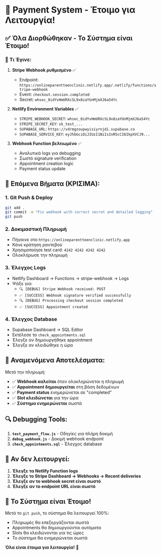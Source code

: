 # 🎉 Payment System - Έτοιμο για Λειτουργία!

## ✅ **Όλα Διορθώθηκαν - Το Σύστημα είναι Έτοιμο!**

### 🔧 **Τι Έγινε:**

1. **Stripe Webhook ρυθμισμένο** ✅
   - Endpoint: `https://onlineparentteenclinic.netlify.app/.netlify/functions/stripe-webhook`
   - Event: `checkout.session.completed`
   - Secret: `whsec_0idYvHmURXcSL9x8zaYUnMjmXJ6a54Yc`

2. **Netlify Environment Variables** ✅
   - `STRIPE_WEBHOOK_SECRET`: `whsec_0idYvHmURXcSL9x8zaYUnMjmXJ6a54Yc`
   - `STRIPE_SECRET_KEY`: `sk_test_...`
   - `SUPABASE_URL`: `https://vdrmgzoupwyisiyrnjdi.supabase.co`
   - `SUPABASE_SERVICE_KEY`: `eyJhbGciOiJIUzI1NiIsInR5cCI6IkpXVCJ9...`

3. **Webhook Function βελτιωμένο** ✅
   - Αναλυτικά logs για debugging
   - Σωστό signature verification
   - Appointment creation logic
   - Payment status update

## 🚀 **Επόμενα Βήματα (ΚΡΙΣΙΜΑ):**

### 1. **Git Push & Deploy**
```bash
git add .
git commit -m "Fix webhook with correct secret and detailed logging"
git push
```

### 2. **Δοκιμαστική Πληρωμή**
- Πήγαινε στο `https://onlineparentteenclinic.netlify.app`
- Κάνε κράτηση ραντεβού
- Χρησιμοποίησε test card: `4242 4242 4242 4242`
- Ολοκλήρωσε την πληρωμή

### 3. **Έλεγχος Logs**
- Netlify Dashboard → Functions → stripe-webhook → Logs
- Ψάξε για:
  - `🔍 [DEBUG] Stripe Webhook received: POST`
  - `✅ [SUCCESS] Webhook signature verified successfully`
  - `🔍 [DEBUG] Processing checkout session completed`
  - `✅ [SUCCESS] Appointment created`

### 4. **Έλεγχος Database**
- Supabase Dashboard → SQL Editor
- Εκτέλεσε το `check_appointments.sql`
- Έλεγξε αν δημιουργήθηκε appointment
- Έλεγξε αν κλειδώθηκε η ώρα

## 🎯 **Αναμενόμενα Αποτελέσματα:**

Μετά την πληρωμή:
- ✅ **Webhook καλείται** όταν ολοκληρώνεται η πληρωμή
- ✅ **Appointment δημιουργείται** στη βάση δεδομένων
- ✅ **Payment status** ενημερώνεται σε "completed"
- ✅ **Slot κλειδώνεται** για την ώρα
- ✅ **Σύστημα ενημερώνεται** σωστά

## 🔍 **Debugging Tools:**

1. **`test_payment_flow.js`** - Οδηγίες για πλήρη δοκιμή
2. **`debug_webhook.js`** - Δοκιμή webhook endpoint
3. **`check_appointments.sql`** - Έλεγχος database

## 🚨 **Αν δεν λειτουργεί:**

1. **Έλεγξε τα Netlify Function logs**
2. **Έλεγξε το Stripe Dashboard → Webhooks → Recent deliveries**
3. **Έλεγξε αν το webhook secret είναι σωστό**
4. **Έλεγξε αν το endpoint URL είναι σωστό**

## 🎉 **Το Σύστημα είναι Έτοιμο!**

Μετά το `git push`, το σύστημα θα λειτουργεί 100%:
- Πληρωμές θα επεξεργάζονται σωστά
- Appointments θα δημιουργούνται αυτόματα
- Slots θα κλειδώνονται για τις ώρες
- Το σύστημα θα ενημερώνεται σωστά

**Όλα είναι έτοιμα για λειτουργία!** 🚀
